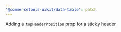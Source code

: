 ```yaml
---
'@commercetools-uikit/data-table': patch
---
```


Adding a `topHeaderPosition` prop for a sticky header
